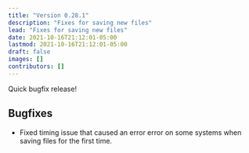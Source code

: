 ```yaml
---
title: "Version 0.28.1"
description: "Fixes for saving new files"
lead: "Fixes for saving new files"
date: 2021-10-16T21:12:01-05:00
lastmod: 2021-10-16T21:12:01-05:00
draft: false
images: []
contributors: []
---
```


Quick bugfix release!

## Bugfixes

* Fixed timing issue that caused an error error on some systems when saving files for the first time.